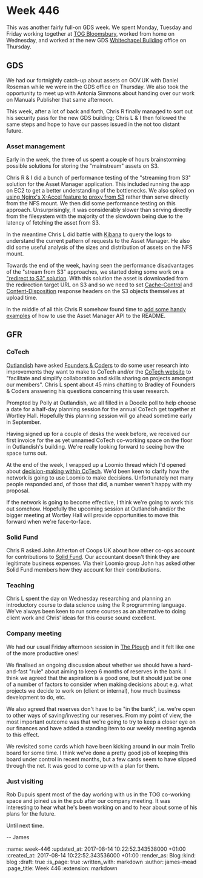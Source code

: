 Week 446
========

This was another fairly full-on GDS week. We spent Monday, Tuesday and Friday working together at [TOG Bloomsbury][], worked from home on Wednesday, and worked at the new GDS [Whitechapel Building][] office on Thursday.

## GDS

We had our fortnightly catch-up about assets on GOV.UK with Daniel Roseman while we were in the GDS office on Thursday. We also took the opportunity to meet up with Antonia Simmons about handing over our work on Manuals Publisher that same afternoon.

This week, after a lot of back and forth, Chris R finally managed to sort out his security pass for the new GDS building; Chris L & I then followed the same steps and hope to have our passes issued in the not too distant future.

### Asset management

Early in the week, the three of us spent a couple of hours brainstorming possible solutions for storing the "mainstream" assets on S3.

Chris R & I did a bunch of performance testing of the "streaming from S3" solution for the Asset Manager application. This included running the app on EC2 to get a better understanding of the bottlenecks. We also spiked on [using Nginx's X-Accel feature to proxy from S3][nginx-x-accel-redirect-remote] rather than serve directly from the NFS mount. We then did some performance testing on this approach. Unsurprisingly, it was considerably slower than serving directly from the filesystem with the majority of the slowdown being due to the latency of fetching the asset from S3.

In the meantime Chris L did battle with [Kibana][] to query the logs to understand the current pattern of requests to the Asset Manager. He also did some useful analysis of the sizes and distribution of assets on the NFS mount.

Towards the end of the week, having seen the performance disadvantages of the "stream from S3" approaches, we started doing some work on a ["redirect to S3" solution][pr-112]. With this solution the asset is downloaded from the redirection target URL on S3 and so we need to set [Cache-Control][pr-109] and [Content-Disposition][pr-111] response headers on the S3 objects themselves at upload time.

In the middle of all this Chris R somehow found time to [add some handy examples][pr-82] of how to use the Asset Manager API to the README.

## GFR

### CoTech

[Outlandish][] have asked [Founders & Coders][] to do some user research into improvements they want to make to CoTech and/or the [CoTech website][CoTech] to "facilitate and simplify collaboration and skills sharing on projects amongst our members". Chris L spent about 45 mins chatting to Bradley of Founders & Coders answering his questions concerning this user research.

Prompted by Polly at Outlandish, we all filled in a Doodle poll to help choose a date for a half-day planning session for the annual CoTech get together at Wortley Hall. Hopefully this planning session will go ahead sometime early in September.

Having signed up for a couple of desks the week before, we received our first invoice for the as yet unnamed CoTech co-working space on the floor in Outlandish's building. We're really looking forward to seeing how the space turns out.

At the end of the week, I wrapped up a Loomio thread which I'd opened about [decision-making within CoTech][loomio-thread]. We'd been keen to clarify how the network is going to use Loomio to make decisions. Unfortunately not many people responded and, of those that did, a number weren't happy with my proposal.

If the network is going to become effective, I think we're going to work this out somehow. Hopefully the upcoming session at Outlandish and/or the bigger meeting at Wortley Hall will provide opportunities to move this forward when we're face-to-face.

### Solid Fund

Chris R asked John Atherton of Coops UK about how other co-ops account for contributions to [Solid Fund][]. Our accountant doesn't think they are legitimate business expenses. Via their Loomio group John has asked other Solid Fund members how they account for their contributions.

### Teaching

Chris L spent the day on Wednesday researching and planning an introductory course to data science using the R programming language. We've always been keen to run some courses as an alternative to doing client work and Chris' ideas for this course sound excellent.

### Company meeting

We had our usual Friday afternoon session in [The Plough][] and it felt like one of the more productive ones!

We finalised an ongoing discussion about whether we should have a hard-and-fast "rule" about aiming to keep 6 months of reserves in the bank. I think we agreed that the aspiration is a good one, but it should just be one of a number of factors to consider when making decisions about e.g. what projects we decide to work on (client or internal), how much business development to do, etc.

We also agreed that reserves don't have to be "in the bank", i.e. we're open to other ways of saving/investing our reserves. From my point of view, the most important outcome was that we're going to try to keep a closer eye on our finances and have added a standing item to our weekly meeting agenda to this effect.

We revisited some cards which have been kicking around in our main Trello board for some time. I think we've done a pretty good job of keeping this board under control in recent months, but a few cards seem to have slipped through the net. It was good to come up with a plan for them.

### Just visiting

Rob Dupuis spent most of the day working with us in the TOG co-working space and joined us in the pub after our company meeting. It was interesting to hear what he's been working on and to hear about some of his plans for the future.

Until next time.

-- James

[Whitechapel Building]: http://thewhitechapelbuilding.london/building.html
[nginx-x-accel-redirect-remote]: https://kovyrin.net/2010/07/24/nginx-fu-x-accel-redirect-remote/
[pr-82]: https://github.com/alphagov/asset-manager/pull/82
[pr-109]: https://github.com/alphagov/asset-manager/pull/109
[pr-111]: https://github.com/alphagov/asset-manager/pull/111
[pr-112]: https://github.com/alphagov/asset-manager/pull/112
[loomio-thread]: https://www.loomio.org/d/dTl08HJL/clarification-of-cotech-decision-making-process
[The Plough]: https://www.greeneking-pubs.co.uk/pub/plough-bloomsbury/m2605/
[TOG Bloomsbury]: http://www.theofficegroup.co.uk/
[Kibana]: https://www.elastic.co/products/kibana
[Outlandish]: http://outlandish.com/
[Founders & Coders]: https://foundersandcoders.com/
[CoTech]: https://www.coops.tech/
[Solid Fund]: http://solidfund.coop/

:name: week-446
:updated_at: 2017-08-14 10:22:52.343538000 +01:00
:created_at: 2017-08-14 10:22:52.343536000 +01:00
:render_as: Blog
:kind: blog
:draft: true
:is_page: true
:written_with: markdown
:author: james-mead
:page_title: Week 446
:extension: markdown
